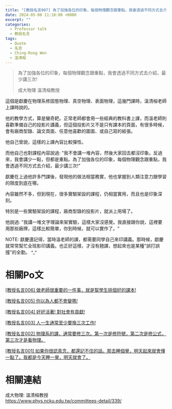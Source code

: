 ```yaml
---
title: "[教授名言007] 為了加強各位的印象，每個物理觀念跟重點，我會透過不同方式去介紹，最少講三次!"
date: 2024-05-08 11:10:00 +0800
excerpt: ""
categories:
  - Professor talk
  - 教授名言
tags:
  - Quote
  - 名言
  - Ching-Rong Wen
  - 溫清榕
---
```


> 為了加強各位的印象，每個物理觀念跟重點，我會透過不同方式去介紹，最少講三次!
>
> 成大物理 溫清榕教授

這個是獻慶在物理系修固態物理、真空物理、表面物理，這幾門課時，溫清榕老師上課時說的。

他的教學方式，算是蠻奇耙。正常老師都會用一些經典的教科書上課，而溫老師則喜歡準備自己的投影片講義，但這個投影片又不是只有課本的頁面，有很多時候，會有廠商型錄、論文頁面、任意他喜歡的圖面、或自己寫的紙張。

他自己曾說，這樣的上課內容比較彈性。

而他自己也對課程內容說過: "我不會講一堆內容，然後大家回去都沒印象。反過來，我會講少一點，但都是重點。為了加強各位的印象，每個物理觀念跟重點，我會透過不同方式去介紹，最少講三次!"

獻慶在上過他許多門課後，發現他的做法相當務實，他也掌握到人類注意力跟學習的限度到底在哪。

內容雖然不多，但到現在，很多實驗架設的課程，仍相當實用，而且也是印象深刻。

特別是一些實驗架設的課程，廠商型錄的投影片，就派上用場了。

他說過: "我講一堆文字理論來架實驗，這樣大家沒感覺。我直接跟你說，這裡要用那些廠牌，這樣比較簡單，你到時候，就可以實作了。"

NOTE: 獻慶還記得，當時溫老師的課，都需要同學自己來印講義。那時候，獻慶就常常幫忙全班影印講義。也正好這樣，才沒有翹課，想起來也是某種"誤打誤撞"的全勤。 ^_^

# 相關Po文

[[教授名言006] 做老師很重要的一件事，就是幫學生挑個好的課本!](<https://hsienching.github.io/2024/05/06/Professor-Talk-006/>)

[[教授名言005] 你以為人都不會變嗎!](<https://hsienching.github.io/2024/04/25/Professor-Talk-005/>)  

[[教授名言004] 好好活著! 對社會有貢獻!](<https://hsienching.github.io/2024/04/07/Professor-Talk-004/>)

[[教授名言003] 人一生通常至少要換三次工作!](<https://hsienching.github.io/2024/04/06/Professor-Talk-003/>)

[[教授名言002] 物理系的課，通常要修三次。第一次是修符號，第二次是修公式，第三次才是看物理。](<https://hsienching.github.io/2024/04/04/Professor-Talk-002/>)

[[教授名言001] 如果你很認真念，都還記不住的話。那去睡個覺，明天起來就會懂一點了。我都是今天睡一覺，明天就會了。](<https://hsienching.github.io/2024/04/03/Professor-Talk-001/>)

# 相關連結

成大物理: 溫清榕教授  
<https://www.phys.ncku.edu.tw/committees-detail/339/>

<!-- 
Facebook: <https://www.facebook.com/profile.php?id=100000138597933> 
-->
